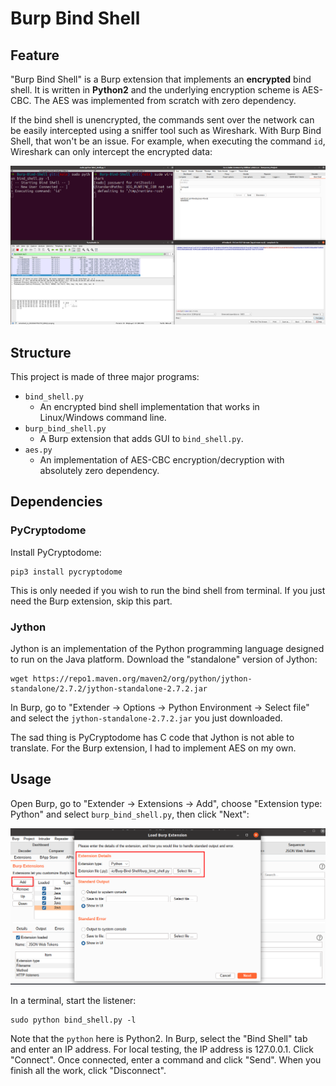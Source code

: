 # Burp Bind Shell

## Feature

"Burp Bind Shell" is a Burp extension that implements an **encrypted** bind shell. It is written in **Python2** and the underlying encryption scheme is AES-CBC. The AES was implemented from scratch with zero dependency.

If the bind shell is unencrypted, the commands sent over the network can be easily intercepted using a sniffer tool such as Wireshark. With Burp Bind Shell, that won't be an issue. For example, when executing the command `id`, Wireshark can only intercept the encrypted data:

![Bind Shell demo](Bind_Shell_demo.png)

## Structure

This project is made of three major programs:

- `bind_shell.py`
  - An encrypted bind shell implementation that works in Linux/Windows command line.
- `burp_bind_shell.py`
  - A Burp extension that adds GUI to `bind_shell.py`.
- `aes.py`
  - An implementation of AES-CBC encryption/decryption with absolutely zero dependency.

## Dependencies

### PyCryptodome

Install PyCryptodome:

```shell
pip3 install pycryptodome
```

This is only needed if you wish to run the bind shell from terminal. If you just need the Burp extension, skip this part.

### Jython

Jython is an implementation of the Python programming language designed to run on the Java platform. Download the "standalone" version of Jython:

```shell
wget https://repo1.maven.org/maven2/org/python/jython-standalone/2.7.2/jython-standalone-2.7.2.jar
```

In Burp, go to "Extender -> Options -> Python Environment -> Select file" and select the `jython-standalone-2.7.2.jar` you just downloaded.

The sad thing is PyCryptodome has C code that Jython is not able to translate. For the Burp extension, I had to implement AES on my own.

## Usage

Open Burp, go to "Extender -> Extensions -> Add", choose "Extension type: Python" and select `burp_bind_shell.py`, then click "Next":

![add extension](add_extension.png)

In a terminal, start the listener:

```shell
sudo python bind_shell.py -l
```

Note that the `python` here is Python2. In Burp, select the "Bind Shell" tab and enter an IP address. For local testing, the IP address is 127.0.0.1. Click "Connect". Once connected, enter a command and click "Send". When you finish all the work, click "Disconnect".
